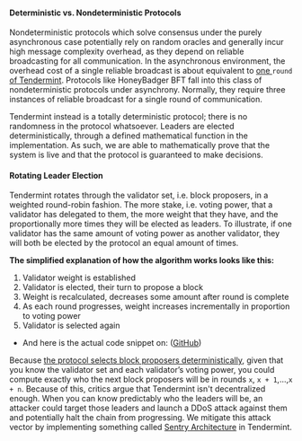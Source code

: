 #### Deterministic vs. Nondeterministic Protocols

Nondeterministic protocols which solve consensus under the purely asynchronous case potentially rely on random oracles and generally incur high message complexity overhead, as they depend on reliable broadcasting for all communication. In the asynchronous environment, the overhead cost of a single reliable broadcast is about equivalent to [one ](http://tendermint.readthedocs.io/projects/tools/en/master/introduction.html#consensus-overview)`round`[ of Tendermint](http://tendermint.readthedocs.io/projects/tools/en/master/introduction.html#consensus-overview). Protocols like HoneyBadger BFT fall into this class of nondeterministic protocols under asynchrony. Normally, they require three instances of reliable broadcast for a single round of communication.

Tendermint instead is a totally deterministic protocol; there is no randomness in the protocol whatsoever. Leaders are elected deterministically, through a defined mathematical function in the implementation. As such, we are able to mathematically prove that the system is live and that the protocol is guaranteed to make decisions.

#### Rotating Leader Election

Tendermint rotates through the validator set, i.e. block proposers, in a weighted round-robin fashion. The more stake, i.e. voting power, that a validator has delegated to them, the more weight that they have, and the proportionally more times they will be elected as leaders. To illustrate, if one validator has the same amount of voting power as another validator, they will both be elected by the protocol an equal amount of times.

**The simplified explanation of how the algorithm works looks like this:**

1. Validator weight is established
2. Validator is elected, their turn to propose a block
3. Weight is recalculated, decreases some amount after round is complete
4. As each round progresses, weight increases incrementally in proportion to voting power
5. Validator is selected again

- And here is the actual code snippet on: ([GitHub](https://github.com/tendermint/tendermint/blob/master/types/validator_set.go#L50))

Because [the protocol selects block proposers deterministically](https://github.com/tendermint/tendermint/blob/master/docs/specification/new-spec/reactors/consensus/proposer-selection.md), given that you know the validator set and each validator’s voting power, you could compute exactly who the next block proposers will be in rounds `x`, `x + 1`,...,`x + n`. Because of this, critics argue that Tendermint isn't decentralized enough. When you can know predictably who the leaders will be, an attacker could target those leaders and launch a DDoS attack against them and potentially halt the chain from progressing. We mitigate this attack vector by implementing something called [Sentry Architecture](https://github.com/tendermint/tendermint/blob/master/docs/spec/p2p/node.md) in Tendermint.